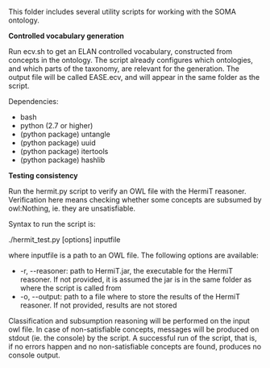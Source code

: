 This folder includes several utility scripts for working with the SOMA ontology.

**Controlled vocabulary generation**

Run ecv.sh to get an ELAN controlled vocabulary, constructed from concepts in the ontology. The script already configures which ontologies, and which parts of the taxonomy, are relevant for the generation. The output file will be called EASE.ecv, and will appear in the same folder as the script.

Dependencies:

* bash
* python (2.7 or higher)
* (python package) untangle
* (python package) uuid
* (python package) itertools
* (python package) hashlib

**Testing consistency**

Run the hermit.py script to verify an OWL file with the HermiT reasoner. Verification here means checking whether some concepts are subsumed by owl:Nothing, ie. they are unsatisfiable.

Syntax to run the script is:

./hermit_test.py [options] inputfile

where inputfile is a path to an OWL file. The following options are available:
* -r, --reasoner: path to HermiT.jar, the executable for the HermiT reasoner. If not provided, it is assumed the jar is in the same folder as where the script is called from
* -o, --output: path to a file where to store the results of the HermiT reasoner. If not provided, results are not stored

Classification and subsumption reasoning will be performed on the input owl file. In case of non-satisfiable concepts, messages will be produced on stdout (ie. the console) by the script. A successful run of the script, that is, if no errors happen and no non-satisfiable concepts are found, produces no console output.
